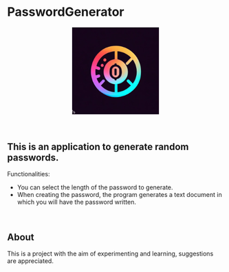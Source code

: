 # PasswordGenerator
<p align="center">
  <img src="Web/logo.jpg" width="40%">
</p>

<br>

## This is an application to generate random passwords.

Functionalities:

* You can select the length of the password to generate.
* When creating the password, the program generates a text document in which you will have the password written.

<br>

## About

This is a project with the aim of experimenting and learning, suggestions are appreciated.
